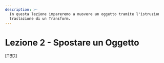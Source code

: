 ```yaml
---
description: >-
  In questa lezione impareremo a muovere un oggetto tramite l'istruzione di
  traslazione di un Transform.
---
```


# Lezione 2 - Spostare un Oggetto

\[TBD\]

